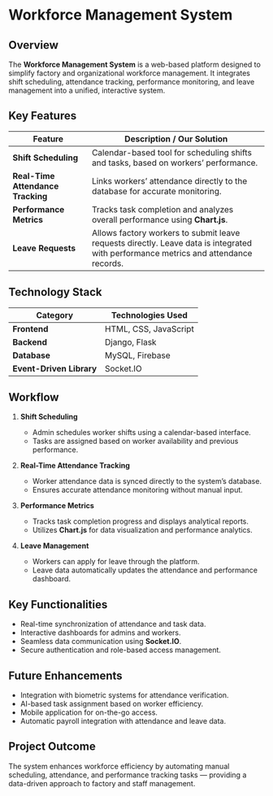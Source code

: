 
# Workforce Management System

## Overview

The **Workforce Management System** is a web-based platform designed to simplify factory and organizational workforce management. It integrates shift scheduling, attendance tracking, performance monitoring, and leave management into a unified, interactive system.



##  Key Features

| **Feature**                       | **Description / Our Solution**                                                                                                      |
| --------------------------------- | ----------------------------------------------------------------------------------------------------------------------------------- |
| **Shift Scheduling**              | Calendar-based tool for scheduling shifts and tasks, based on workers’ performance.                                                 |
| **Real-Time Attendance Tracking** | Links workers’ attendance directly to the database for accurate monitoring.                                                         |
| **Performance Metrics**           | Tracks task completion and analyzes overall performance using **Chart.js**.                                                         |
| **Leave Requests**                | Allows factory workers to submit leave requests directly. Leave data is integrated with performance metrics and attendance records. |



##  Technology Stack

| **Category**             | **Technologies Used** |
| ------------------------ | --------------------- |
| **Frontend**             | HTML, CSS, JavaScript |
| **Backend**              | Django, Flask         |
| **Database**             | MySQL, Firebase       |
| **Event-Driven Library** | Socket.IO             |



##  Workflow

1. **Shift Scheduling**

   * Admin schedules worker shifts using a calendar-based interface.
   * Tasks are assigned based on worker availability and previous performance.

2. **Real-Time Attendance Tracking**

   * Worker attendance data is synced directly to the system’s database.
   * Ensures accurate attendance monitoring without manual input.

3. **Performance Metrics**

   * Tracks task completion progress and displays analytical reports.
   * Utilizes **Chart.js** for data visualization and performance analytics.

4. **Leave Management**

   * Workers can apply for leave through the platform.
   * Leave data automatically updates the attendance and performance dashboard.




##  Key Functionalities

* Real-time synchronization of attendance and task data.
* Interactive dashboards for admins and workers.
* Seamless data communication using **Socket.IO**.
* Secure authentication and role-based access management.




## Future Enhancements

* Integration with biometric systems for attendance verification.
* AI-based task assignment based on worker efficiency.
* Mobile application for on-the-go access.
* Automatic payroll integration with attendance and leave data.



##  Project Outcome

The system enhances workforce efficiency by automating manual scheduling, attendance, and performance tracking tasks — providing a data-driven approach to factory and staff management.


